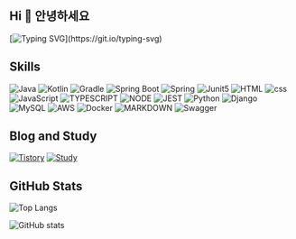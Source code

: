 ## Hi 👋 안녕하세요 

[![Typing SVG](https://readme-typing-svg.demolab.com?font=Fira+Code&size=24&pause=1000&color=000000&width=1000&lines=I'm+Albert!+I+loves+challenges+and+growth!)](https://git.io/typing-svg)

## Skills
![Java](https://img.shields.io/badge/java-%23ED8B00.svg?style=for-the-badge&logo=java&logoColor=white)
![Kotlin](https://img.shields.io/badge/Kotlin-0095D5?&style=for-the-badge&logo=kotlin&logoColor=white)
![Gradle](https://img.shields.io/badge/Gradle-02303A.svg?style=for-the-badge&logo=Gradle&logoColor=white)
![Spring Boot](https://img.shields.io/badge/sprint%20boot-green?style=for-the-badge&logo=springboot)
![Spring](https://img.shields.io/badge/spring-%236DB33F.svg?style=for-the-badge&logo=spring&logoColor=white)
![Junit5](https://img.shields.io/badge/Junit5-dc524a?style=for-the-badge&logo=junit5)
![HTML](https://img.shields.io/badge/HTML-239120?style=for-the-badge&logo=html5&logoColor=white)
![css](https://img.shields.io/badge/CSS-239120?&style=for-the-badge&logo=css3&logoColor=white)
![JavaScript](https://img.shields.io/badge/javascript-%23323330.svg?style=for-the-badge&logo=javascript&logoColor=%23F7DF1E)
![TYPESCRIPT](https://img.shields.io/badge/TypeScript-007ACC?style=for-the-badge&logo=typescript&logoColor=white)
![NODE](https://img.shields.io/badge/Node.js-43853D?style=for-the-badge&logo=node.js&logoColor=white)
![JEST](https://img.shields.io/badge/Jest-323330?style=for-the-badge&logo=Jest&logoColor=white)
![Python](https://img.shields.io/badge/python-3670A0?style=for-the-badge&logo=python&logoColor=ffdd54)
![Django](https://img.shields.io/badge/Django-092E20?style=for-the-badge&logo=django&logoColor=white)
![MySQL](https://img.shields.io/badge/MySQL-00000F?style=for-the-badge&logo=mysql&logoColor=white)
![AWS](https://img.shields.io/badge/Amazon_AWS-232F3E?style=for-the-badge&logo=amazon-aws&logoColor=white)
![Docker](https://img.shields.io/badge/docker-%230db7ed.svg?style=for-the-badge&logo=docker&logoColor=white)
![MARKDOWN](https://img.shields.io/badge/Markdown-000000?style=for-the-badge&logo=markdown&logoColor=white)
![Swagger](https://img.shields.io/badge/-Swagger-%23Clojure?style=for-the-badge&logo=swagger&logoColor=white)

## Blog and Study

[![Tistory](https://img.shields.io/badge/Blog-FF5544?style=for-the-badge&logo=tistory)](https://albertblog.tistory.com/)
[![Study](https://img.shields.io/badge/Journal-blue?style=for-the-badge&label=Study)](https://study.albert-im.com/)

## GitHub Stats

![Top Langs](https://github-readme-stats.vercel.app/api/top-langs/?username=AlbertImKr&layout=compact)

![GitHub stats](https://github-readme-stats.vercel.app/api?username=AlbertImKr&count_private=true&show_icons=true)
